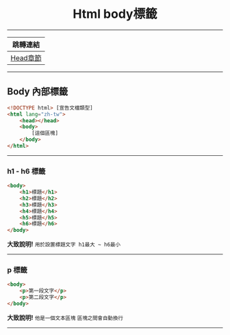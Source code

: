 <div align="center">
    <h1>Html body標籤</h1>
</div>
<hr>

|**跳轉連結**|
|:--:|
|[Head章節](Html_Head.md)|

<hr>

## Body 內部標籤

```html
<!DOCTYPE html> [宣告文檔類型]
<html lang="zh-tw">
    <head></head>
    <body>
        [這個區塊]
    </body>
</html>
```

<hr>

### h1 - h6 標籤
```html
<body>
    <h1>標題</h1>
    <h2>標題</h2>
    <h3>標題</h3>
    <h4>標題</h4>
    <h5>標題</h5>
    <h6>標題</h6>
</body>
```
**大致說明!**
`用於設置標題文字 h1最大 ~ h6最小`

<hr>

### p 標籤
```html
<body>
    <p>第一段文字</p>
    <p>第二段文字</p>
</body>
```
**大致說明!**
`他是一個文本區塊`
`區塊之間會自動換行`

<hr>